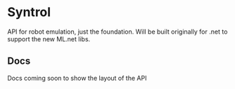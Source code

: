# Syntrol
API for robot emulation, just the foundation.
Will be built originally for .net to support the new ML.net libs.

## Docs

Docs coming soon to show the layout of the API
